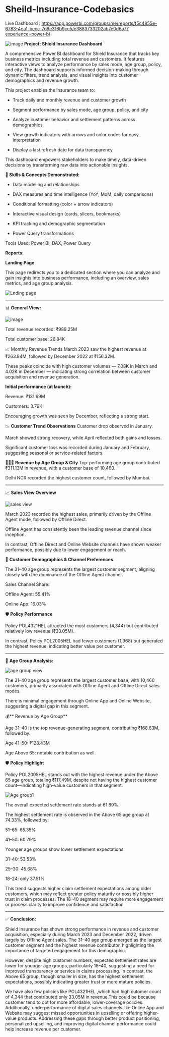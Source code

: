 # Sheild-Insurance-Codebasics
Live Dashboard : https://app.powerbi.com/groups/me/reports/f5c4855e-6783-4ea1-becc-7d9e316b9cc5/e3883733202ab7e0d6a7?experience=power-bi

![image](https://github.com/user-attachments/assets/e76e5922-ede8-46f7-8b16-7c65cb8a22fd) **Project: Shield Insurance Dashboard**

A comprehensive Power BI dashboard for Shield Insurance that tracks key business metrics including total revenue and customers. It features interactive views to analyze performance by sales mode, age group, policy, and city. The dashboard supports informed decision-making through dynamic filters, trend analysis, and visual insights into customer demographics and revenue growth.

This project enables the insurance team to:

- Track daily and monthly revenue and customer growth

- Segment performance by sales mode, age group, policy, and city

- Analyze customer behavior and settlement patterns across demographics

- View growth indicators with arrows and color codes for easy interpretation

- Display a last refresh date for data transparency

This dashboard empowers stakeholders to make timely, data-driven decisions by transforming raw data into actionable insights.

**🔧 Skills & Concepts Demonstrated:**

- Data modeling and relationships

- DAX measures and time intelligence (YoY, MoM, daily comparisons)

- Conditional formatting (color + arrow indicators)

- Interactive visual design (cards, slicers, bookmarks)

- KPI tracking and demographic segmentation

- Power Query transformations

Tools Used: Power BI, DAX, Power Query

**Reports**:

**Landing Page**

This page redirects you to a dedicated section where you can analyze and gain insights into business performance, including an overview, sales metrics, and age group analysis.




![Lnding page](https://github.com/user-attachments/assets/3c56f12f-88c9-4c8c-b090-0663b7a06f5f)

----------------------------------------------------------------------------------------------------------

📊 **General View:**


![image](https://github.com/user-attachments/assets/2f286c61-fa09-4bad-8045-6b36ca928f84)


Total revenue recorded: ₹989.25M

Total customer base: 26.84K

📈 Monthly Revenue Trends
March 2023 saw the highest revenue at ₹263.84M, followed by December 2022 at ₹156.32M.

These peaks coincide with high customer volumes — 7.08K in March and 4.02K in December — indicating strong correlation between customer acquisition and revenue generation.

**Initial performance (at launch):**

Revenue: ₹131.69M

Customers: 3.79K

Encouraging growth was seen by December, reflecting a strong start.

📉 **Customer Trend Observations**
Customer drop observed in January.

March showed strong recovery, while April reflected both gains and losses.

Significant customer loss was recorded during January and February, suggesting seasonal or service-related factors.

🧑‍🤝‍🧑 **Revenue by Age Group & City**
Top-performing age group contributed ₹311.13M in revenue, with a customer base of 10,460.

Delhi NCR recorded the highest customer count, followed by Mumbai.

-------------------------------------------------------------------------------------------------------------

📈 **Sales View Overview**

![sales view](https://github.com/user-attachments/assets/107288b7-a55e-4628-909a-29f82289bdb1)




March 2023 recorded the highest sales, primarily driven by the Offline Agent mode, followed by Offline Direct.

Offline Agent has consistently been the leading revenue channel since inception.

In contrast, Offline Direct and Online Website channels have shown weaker performance, possibly due to lower engagement or reach.

👥 **Customer Demographics & Channel Preferences**

The 31–40 age group represents the largest customer segment, aligning closely with the dominance of the Offline Agent channel.

Sales Channel Share:

Offline Agent: 55.41%

Online App: 16.03%

🛡️ **Policy Performance**

Policy POL4321HEL attracted the most customers (4,344) but contributed relatively low revenue (₹33.05M).

In contrast, Policy POL2005HEL had fewer customers (1,968) but generated the highest revenue, indicating better value per customer.

------------------------------------------------------------------------------------------------------------

👥 **Age Group Analysis:**

![age group view](https://github.com/user-attachments/assets/fa2e293b-14db-49b9-b378-a77f4b8ad048)

The 31–40 age group represents the largest customer base, with 10,460 customers, primarily associated with Offline Agent and Offline Direct sales modes.

There is minimal engagement through Online App and Online Website, suggesting a digital gap in this segment.

💰** Revenue by Age Group**

Age 31–40 is the top revenue-generating segment, contributing ₹168.63M, followed by:

Age 41–50: ₹128.43M

Age Above 65: notable contribution as well.

🛡️ **Policy Highlight**

Policy POL2005HEL stands out with the highest revenue under the Above 65 age group, totaling ₹117.49M, despite not having the highest customer count—indicating high-value customers in that segment.





![Age group1](https://github.com/user-attachments/assets/1aa722f4-14c4-4bc9-9c05-57c99582771c)

The overall expected settlement rate stands at 61.89%.

The highest settlement rate is observed in the Above 65 age group at 74.33%, followed by:

51–65: 65.35%

41–50: 60.79%

Younger age groups show lower settlement expectations:

31–40: 53.53%

25–30: 45.68%

18–24: only 37.51%

This trend suggests higher claim settlement expectations among older customers, which may reflect greater policy maturity or possibly higher trust in claim processes. The 18–40 segment may require more engagement or process clarity to improve confidence and satisfaction

----------------------------------------------------------------------------------------------------------------

✅ **Conclusion:**

Shield Insurance has shown strong performance in revenue and customer acquisition, especially during March 2023 and December 2022, driven largely by Offline Agent sales. The 31–40 age group emerged as the largest customer segment and the highest revenue contributor, highlighting the importance of targeted engagement for this demographic.

However, despite high customer numbers, expected settlement rates are lower for younger age groups, particularly 18–40, suggesting a need for improved transparency or service in claims processing. In contrast, the Above 65 group, though smaller in size, has the highest settlement expectations, possibly indicating greater trust or more mature policies.

We have also few policies like POL4321HEL ,which had high cutomer count of 4,344 that contributed only 33.05M in revenue.This could be because customer tend to opt for more affordable, lower-coverage policies. Additionally, underperformance of digital sales channels like Online App and Website may suggest missed opportunities in upselling or offering higher-value products. Addressing these gaps through better product positioning, personalized upselling, and improving digital channel performance could help increase revenue per customer.













